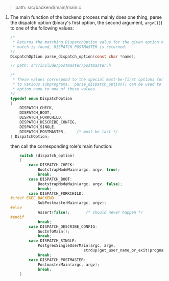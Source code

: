 > path: src/backend/main/main.c

1. The main function of the backend process mainly does one thing, parse the 
   dispatch option (binary's first option, the second argument, `argv[1]`) to
   one of the following values:

   ```c
   /*
    * Returns the matching DispatchOption value for the given option name.  If no
    * match is found, DISPATCH_POSTMASTER is returned.
   */
   DispatchOption parse_dispatch_option(const char *name);
   ```

   ```c
   // path: src/include/postmaster/postmaster.h

   /*
    * These values correspond to the special must-be-first options for dispatching
    * to various subprograms.  parse_dispatch_option() can be used to convert an
    * option name to one of these values.
   */
   typedef enum DispatchOption
   {
       DISPATCH_CHECK,
       DISPATCH_BOOT,
       DISPATCH_FORKCHILD,
       DISPATCH_DESCRIBE_CONFIG,
       DISPATCH_SINGLE,
       DISPATCH_POSTMASTER,		/* must be last */
   } DispatchOption;
   ```

   then call the corresponding role's main function:

   ```c
       switch (dispatch_option)
       {
           case DISPATCH_CHECK:
               BootstrapModeMain(argc, argv, true);
               break;
           case DISPATCH_BOOT:
               BootstrapModeMain(argc, argv, false);
               break;
           case DISPATCH_FORKCHILD:
   #ifdef EXEC_BACKEND
               SubPostmasterMain(argc, argv);
   #else
               Assert(false);		/* should never happen */
   #endif
               break;
           case DISPATCH_DESCRIBE_CONFIG:
               GucInfoMain();
               break;
           case DISPATCH_SINGLE:
               PostgresSingleUserMain(argc, argv,
                                   strdup(get_user_name_or_exit(progname)));
               break;
           case DISPATCH_POSTMASTER:
               PostmasterMain(argc, argv);
               break;
       }
    ```


